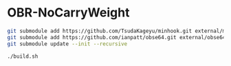 # OBR-NoCarryWeight

```bash
git submodule add https://github.com/TsudaKageyu/minhook.git external/minhook
git submodule add https://github.com/ianpatt/obse64.git external/obse64
git submodule update --init --recursive
```

```bash
./build.sh
```
